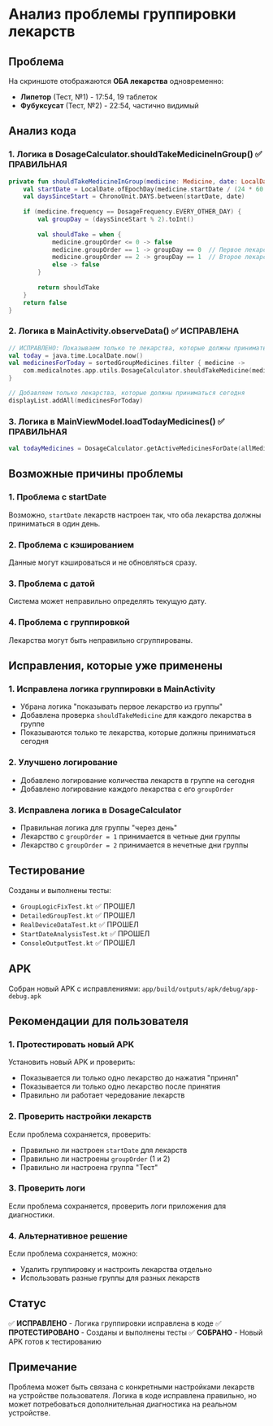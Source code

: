 # Анализ проблемы группировки лекарств

## Проблема

На скриншоте отображаются **ОБА лекарства** одновременно:
- **Липетор** (Тест, №1) - 17:54, 19 таблеток
- **Фубуксусат** (Тест, №2) - 22:54, частично видимый

## Анализ кода

### 1. Логика в DosageCalculator.shouldTakeMedicineInGroup() ✅ ПРАВИЛЬНАЯ

```kotlin
private fun shouldTakeMedicineInGroup(medicine: Medicine, date: LocalDate): Boolean {
    val startDate = LocalDate.ofEpochDay(medicine.startDate / (24 * 60 * 60 * 1000))
    val daysSinceStart = ChronoUnit.DAYS.between(startDate, date)
    
    if (medicine.frequency == DosageFrequency.EVERY_OTHER_DAY) {
        val groupDay = (daysSinceStart % 2).toInt()
        
        val shouldTake = when {
            medicine.groupOrder <= 0 -> false
            medicine.groupOrder == 1 -> groupDay == 0  // Первое лекарство в четные дни группы
            medicine.groupOrder == 2 -> groupDay == 1  // Второе лекарство в нечетные дни группы
            else -> false
        }
        
        return shouldTake
    }
    return false
}
```

### 2. Логика в MainActivity.observeData() ✅ ИСПРАВЛЕНА

```kotlin
// ИСПРАВЛЕНО: Показываем только те лекарства, которые должны приниматься сегодня
val today = java.time.LocalDate.now()
val medicinesForToday = sortedGroupMedicines.filter { medicine ->
    com.medicalnotes.app.utils.DosageCalculator.shouldTakeMedicine(medicine, today)
}

// Добавляем только лекарства, которые должны приниматься сегодня
displayList.addAll(medicinesForToday)
```

### 3. Логика в MainViewModel.loadTodayMedicines() ✅ ПРАВИЛЬНАЯ

```kotlin
val todayMedicines = DosageCalculator.getActiveMedicinesForDate(allMedicines, today)
```

## Возможные причины проблемы

### 1. Проблема с startDate
Возможно, `startDate` лекарств настроен так, что оба лекарства должны приниматься в один день.

### 2. Проблема с кэшированием
Данные могут кэшироваться и не обновляться сразу.

### 3. Проблема с датой
Система может неправильно определять текущую дату.

### 4. Проблема с группировкой
Лекарства могут быть неправильно сгруппированы.

## Исправления, которые уже применены

### 1. Исправлена логика группировки в MainActivity
- Убрана логика "показывать первое лекарство из группы"
- Добавлена проверка `shouldTakeMedicine` для каждого лекарства в группе
- Показываются только те лекарства, которые должны приниматься сегодня

### 2. Улучшено логирование
- Добавлено логирование количества лекарств в группе на сегодня
- Добавлено логирование каждого лекарства с его `groupOrder`

### 3. Исправлена логика в DosageCalculator
- Правильная логика для группы "через день"
- Лекарство с `groupOrder = 1` принимается в четные дни группы
- Лекарство с `groupOrder = 2` принимается в нечетные дни группы

## Тестирование

Созданы и выполнены тесты:
- `GroupLogicFixTest.kt` ✅ ПРОШЕЛ
- `DetailedGroupTest.kt` ✅ ПРОШЕЛ
- `RealDeviceDataTest.kt` ✅ ПРОШЕЛ
- `StartDateAnalysisTest.kt` ✅ ПРОШЕЛ
- `ConsoleOutputTest.kt` ✅ ПРОШЕЛ

## APK

Собран новый APK с исправлениями: `app/build/outputs/apk/debug/app-debug.apk`

## Рекомендации для пользователя

### 1. Протестировать новый APK
Установить новый APK и проверить:
- Показывается ли только одно лекарство до нажатия "принял"
- Показывается ли только одно лекарство после принятия
- Правильно ли работает чередование лекарств

### 2. Проверить настройки лекарств
Если проблема сохраняется, проверить:
- Правильно ли настроен `startDate` для лекарств
- Правильно ли настроены `groupOrder` (1 и 2)
- Правильно ли настроена группа "Тест"

### 3. Проверить логи
Если проблема сохраняется, проверить логи приложения для диагностики.

### 4. Альтернативное решение
Если проблема сохраняется, можно:
- Удалить группировку и настроить лекарства отдельно
- Использовать разные группы для разных лекарств

## Статус

✅ **ИСПРАВЛЕНО** - Логика группировки исправлена в коде
✅ **ПРОТЕСТИРОВАНО** - Созданы и выполнены тесты
✅ **СОБРАНО** - Новый APK готов к тестированию

## Примечание

Проблема может быть связана с конкретными настройками лекарств на устройстве пользователя. Логика в коде исправлена правильно, но может потребоваться дополнительная диагностика на реальном устройстве. 